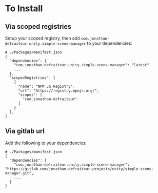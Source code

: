 # To Install

## Via scoped registries
Setup your scoped registry,
then add `com.jonathan-defraiteur.unity.simple-scene-manager` to your dependencies:

```
# ./Packages/manifest.json
{
  "dependencies": {
    "com.jonathan-defraiteur.unity.simple-scene-manager": "latest"
    ...
  },
  "scopedRegistries": [
    {
      "name": "NPM JS Registry",
      "url": "https://registry.npmjs.org/",
      "scopes": [
        "com.jonathan-defraiteur"
      ]
    }
  ],
}
```

## Via gitlab url
Add the following to your dependencies:
```
# ./Packages/manifest.json
{
  "dependencies": {
    "com.jonathan-defraiteur.unity.simple-scene-manager": "https://gitlab.com/jonathan-defraiteur-projects/unity/simple-scene-manager.git",
    ...
  }
}
```
